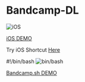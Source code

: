 # Bandcamp-DL

![iOS](https://i.ytimg.com/vi/9dArUfQN-KI/hqdefault.jpg?=-oaymwEZCPYBEIoBSFXyq4qpAwsIARUAAIhCGAFwAQ==&rs=AOn4CLA2qLhV8gCMwvA0_UXuVl1-Dvqp9A)

[iOS DEMO](https://www.youtube.com/watch?v=9dArUfQN-KI)

Try iOS Shortcut
[Here](https://www.reddit.com/user/MR_______ROBOT/comments/e7xlya/bandcamp_ios_shortcut/?utm_source=share&utm_medium=ios_app&utm_name=iossmf)

#!/bin/bash
![bin/bash](https://i.ytimg.com/vi/GdiqblQP7Vg/hqdefault.jpg?=-oaymwEZCNACELwBSFXyq4qpAwsIARUAAIhCGAFwAQ==&rs=AOn4CLB_6Tdqp14njY0X-DlFNLaO2YSCZw)

[Bandcamp.sh DEMO](https://www.youtube.com/watch?v=GdiqblQP7Vg)
